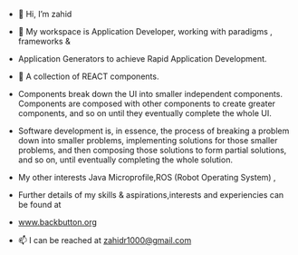 - 👋 Hi, I’m zahid
- 👀 My workspace is Application Developer, working with paradigms , frameworks &
-  Application Generators to achieve Rapid Application Development. 
- 🌱 A collection of REACT components.

- Components break down the UI into smaller independent components. Components are composed with other components to create greater components, and so on until they eventually complete the whole UI.

- Software development is, in essence, the process of breaking a problem down into smaller problems, implementing solutions for those smaller problems, and then composing those solutions to form partial solutions, and so on, until eventually completing the whole solution.

-   My other interests Java Microprofile,ROS (Robot Operating System) , 
-  Further details of my skills & aspirations,interests and experiencies can be found at
-  www.backbutton.org 
- 📫 I can be reached at zahidr1000@gmail.com

<!---
zahidr/zahidr is a ✨ special ✨ repository because its `README.md` (this file) appears on your GitHub profile.
You can click the Preview link to take a look at your changes.
--->
